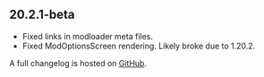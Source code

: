 ## 20.2.1-beta
- Fixed links in modloader meta files.
- Fixed ModOptionsScreen rendering. Likely broke due to 1.20.2.

A full changelog is hosted on [GitHub](https://github.com/Trikzon/ash-api/blob/1.20.2/CHANGELOG.md).

